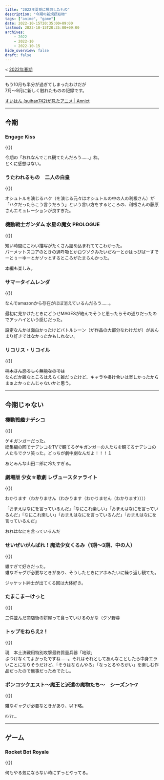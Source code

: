 ```yaml
---
title: "2022年夏期に摂取したもの"
description: "今期の新規摂取物"
tags: ["anime", "game"]
date: 2022-10-15T20:35:00+09:00
lastmod: 2022-10-15T20:35:00+09:00
archives:
    - 2022
    - 2022-10
    - 2022-10-15
hide_overview: false
draft: false
---
```


<!-- 前文 -->

< [2022年春期](/posts/2022/07_11_00_nutrition/)

---

もう10月も半分が過ぎてしまったわけだが  
7月～9月に新しく触れたものの記録です。

[すいはん (suihan742)が見たアニメ | Annict](https://annict.jp/@suihan742/watched)

---

<!-- 本文 -->

## 今期

### Engage Kiss

{{<amazon B09Q5ZMR1B>}}

今期の「おれなんでこれ観てたんだろう……」枠。  
とくに感想はない。

### うたわれるもの　二人の白皇

{{<amazon B0B5HSD2BW>}}

オシュトルを演じるハク（を演じる元々はオシュトルの中の人の利根さん）が「ハクだったらこう言うだろう」という言い方をするところの、利根さんの藤原さんエミュレーションが良すぎた。

### 機動戦士ガンダム 水星の魔女 PROLOGUE

{{<amazon B0B8NX7YCV>}}

短い時間にこわい描写がたくさん詰め込まれててこわかった。  
パーメットスコアのときの過呼吸とかロウソクみたいだねーとかはっぴばーすでーとぅーゆーとかゾッとするところがたまらんかった。

本編も楽しみ。

### サマータイムレンダ

{{<amazon B091SQGFMM>}}

なんでamazonから存在がほぼ消えているんだろう……。

最初に見かけたときにどうせMAGESが絡んでそうと思ったらその通りだったのでアッハイという感じだった。

設定なんかは面白かったけどバトルシーン（が作品の大部分なわけだが）があんまり好きではなかったかもしれない。

### リコリス・リコイル

{{<amazon B0B5JXK8HX>}}

~~楠木さん恐ろしく無能なのでは~~  
なんだか雑なところはえらく雑だったけど、キャラや掛け合いは楽しかったからまぁよかったんじゃないかと思う。

---

## 今期じゃない

### 機動戦艦ナデシコ

{{<amazon B01I2W0BZG>}}

ゲキガンガーだった。  
総集編の回でナデシコをTVで観てるゲキガンガーの人たちを観てるナデシコの人たちでクソ笑った。どっちが劇中劇なんだよ！！！１

あとみんな山田二郎に冷たすぎる。

### 劇場版 少女☆歌劇 レヴュースタァライト

{{<amazon B09NTBC569>}}

わかります（わかりません（わかります（わかりません（わかります））））

「おまえはなにを言っているんだ」「なにこれ楽しい」「おまえはなにを言っているんだ」「なにこれ楽しい」「おまえはなにを言っているんだ」「おまえはなにを言っているんだ」

おれはなにを言っているんだ

### せいぜいがんばれ！魔法少女くるみ（1期～3期、中の人）

{{<amazon B08PJPZ3WC>}}

雑すぎて好きだった。  
雑なギャグが必要なときがあり、そうしたときにアホみたいに繰り返し観てた。

ジャケット紳士が出てくる回は大体好き。

### たまこまーけっと

{{<amazon B00G4S78AW>}}

二件並んだ商店街の餅屋って食っていけるのかな（クソ野暮

### トップをねらえ2！

{{<amazon B01L0JM8Z4>}}

現　本土決戦用特別攻撃最終質量兵器「地球」  
ぶつけなくてよかったですね……。それはそれとしてあんなことしたら中身エラいことになりそうだけど、「そうはならんやろ」「なっとるやろがい」を楽しむ作品だったので無事だっためでたし。

### ポンコツクエスト～魔王と派遣の魔物たち～　シーズン1~7

{{<amazon B09JVRPH2W>}}

雑なギャグが必要なときがあり、以下略。

ﾊﾝﾏｧ…

---

## ゲーム

### Rocket Bot Royale

{{<imglink src="/images/2022/10_15_00/ss.png" href="https://rocketbotroyale.winterpixel.io/">}}

何もやる気にならない時にずっとやってる。
